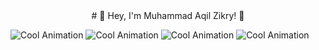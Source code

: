 
<center># 🌟 Hey, I'm Muhammad Aqil Zikry! 🌟</center>


![Cool Animation](https://media.tenor.com/mcpNuaDanYwAAAAj/duck-ducky.gif) ![Cool Animation](https://media.tenor.com/mcpNuaDanYwAAAAj/duck-ducky.gif) ![Cool Animation](https://media.tenor.com/mcpNuaDanYwAAAAj/duck-ducky.gif) ![Cool Animation](https://media.tenor.com/mcpNuaDanYwAAAAj/duck-ducky.gif)
